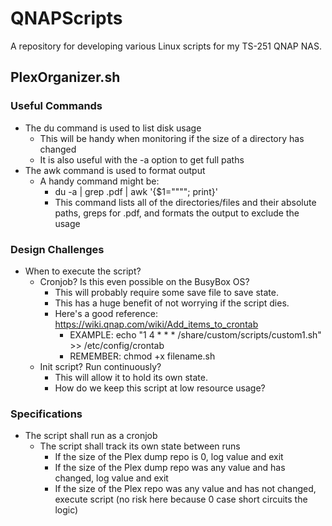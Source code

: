 
# QNAPScripts
A repository for developing various Linux scripts for my TS-251 QNAP NAS.

## PlexOrganizer.sh

### Useful Commands

+ The du command is used to list disk usage
  + This will be handy when monitoring if the size of a directory has changed
  + It is also useful with the -a option to get full paths
+ The awk command is used to format output
  + A handy command might be: 
    + du -a | grep .pdf | awk '{$1=""""; print}'
    + This command lists all of the directories/files and their absolute paths, greps for .pdf, and formats the output to exclude the usage
    
### Design Challenges

+ When to execute the script?
  + Cronjob? Is this even possible on the BusyBox OS?
    + This will probably require some save file to save state.
    + This has a huge benefit of not worrying if the script dies.
    + Here's a good reference: https://wiki.qnap.com/wiki/Add_items_to_crontab
      + EXAMPLE: echo "1 4 * * * /share/custom/scripts/custom1.sh" >> /etc/config/crontab
      + REMEMBER: chmod +x filename.sh
  + Init script? Run continuously? 
    + This will allow it to hold its own state.
    + How do we keep this script at low resource usage?

### Specifications

+ The script shall run as a cronjob
  + The script shall track its own state between runs
    + If the size of the Plex dump repo is 0, log value and exit
    + If the size of the Plex dump repo was any value and has changed, log value and exit 
    + If the size of the Plex repo was any value and has not changed, execute script (no risk here because 0 case short circuits the logic) 
